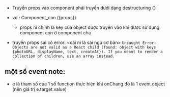 + Truyền props vào component phải truyền dưới dạng destructuring {}
+ vd : Component_con ({props})
  + props ni chính là key của object được truyền vào khi được sử dụng component con ở component cha

+ truyền props sai có error: <cái ni là sai ngu cơ bản>
    ` Uncaught Error: Objects are not valid as a React child (found: object with keys {photoURL, displayName, text, createAt}). If you meant to render a collection of children, use an array instead.
    `

## một số event note:
- e là tham số của 1 số function thực hiện khi onChang đó là 1 event object (nên giá trị e.target.value)